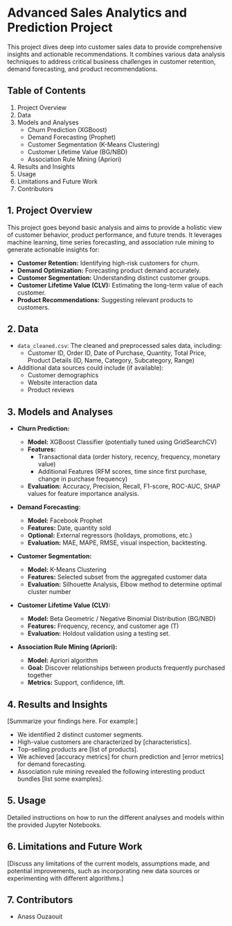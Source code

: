 # Advanced Sales Analytics and Prediction Project

This project dives deep into customer sales data to provide comprehensive insights and actionable recommendations. It combines various data analysis techniques to address critical business challenges in customer retention, demand forecasting, and product recommendations.

## Table of Contents

1. Project Overview
2. Data
3. Models and Analyses
    * Churn Prediction (XGBoost)
    * Demand Forecasting (Prophet)
    * Customer Segmentation (K-Means Clustering)
    * Customer Lifetime Value (BG/NBD)
    * Association Rule Mining (Apriori)
4. Results and Insights
5. Usage
6. Limitations and Future Work
7. Contributors

## 1. Project Overview

This project goes beyond basic analysis and aims to provide a holistic view of customer behavior, product performance, and future trends. It leverages machine learning, time series forecasting, and association rule mining to generate actionable insights for:

* **Customer Retention:** Identifying high-risk customers for churn.
* **Demand Optimization:** Forecasting product demand accurately.
* **Customer Segmentation:** Understanding distinct customer groups.
* **Customer Lifetime Value (CLV):** Estimating the long-term value of each customer.
* **Product Recommendations:** Suggesting relevant products to customers.

## 2. Data

* `data_cleaned.csv`: The cleaned and preprocessed sales data, including:
    * Customer ID, Order ID, Date of Purchase, Quantity, Total Price, Product Details (ID, Name, Category, Subcategory, Range)
* Additional data sources could include (if available):
    * Customer demographics
    * Website interaction data
    * Product reviews

## 3. Models and Analyses

* **Churn Prediction:**
    * **Model:** XGBoost Classifier (potentially tuned using GridSearchCV)
    * **Features:** 
        * Transactional data (order history, recency, frequency, monetary value)
        * Additional Features (RFM scores, time since first purchase, change in purchase frequency)
    * **Evaluation:**  Accuracy, Precision, Recall, F1-score, ROC-AUC, SHAP values for feature importance analysis.

* **Demand Forecasting:**
    * **Model:** Facebook Prophet
    * **Features:**  Date, quantity sold
    * **Optional:** External regressors (holidays, promotions, etc.)
    * **Evaluation:**  MAE, MAPE, RMSE, visual inspection, backtesting.

* **Customer Segmentation:**
    * **Model:** K-Means Clustering
    * **Features:**  Selected subset from the aggregated customer data
    * **Evaluation:** Silhouette Analysis, Elbow method to determine optimal cluster number

* **Customer Lifetime Value (CLV):**
    * **Model:** Beta Geometric / Negative Binomial Distribution (BG/NBD)
    * **Features:**  Frequency, recency, and customer age (T)
    * **Evaluation:** Holdout validation using a testing set.

* **Association Rule Mining (Apriori):**
    * **Model:** Apriori algorithm
    * **Goal:** Discover relationships between products frequently purchased together
    * **Metrics:** Support, confidence, lift.


## 4. Results and Insights

[Summarize your findings here. For example:]

* We identified 2 distinct customer segments. 
* High-value customers are characterized by [characteristics].
* Top-selling products are [list of products].
* We achieved [accuracy metrics] for churn prediction and [error metrics] for demand forecasting.
* Association rule mining revealed the following interesting product bundles [list some examples].

## 5. Usage

Detailed instructions on how to run the different analyses and models within the provided Jupyter Notebooks.

## 6. Limitations and Future Work

[Discuss any limitations of the current models, assumptions made, and potential improvements, such as incorporating new data sources or experimenting with different algorithms.]

## 7. Contributors

* Anass Ouzaouit
